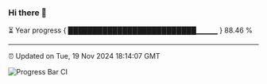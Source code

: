 ### Hi there 👋

⏳ Year progress { ██████████████████████████▁▁▁▁ } 88.46 %

---

⏰ Updated on Tue, 19 Nov 2024 18:14:07 GMT

![Progress Bar CI](https://github.com/Shyam-Makwana/GitHub-Actions-Demo/workflows/Progress%20Bar%20CI/badge.svg)
